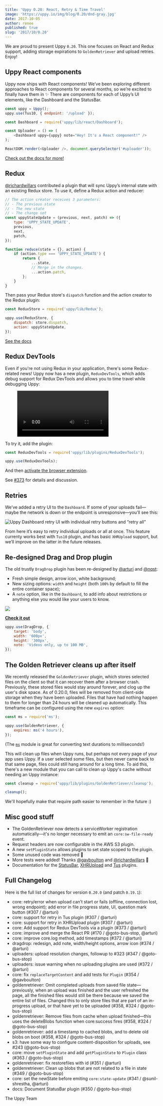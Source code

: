 ```yaml
---
title: 'Uppy 0.20: React, Retry & Time Travel'
image: 'https://uppy.io/img/blog/0.20/dnd-gray.jpg'
date: 2017-10-05
author: renee
published: true
slug: '2017/10/0.20'
---
```


We are proud to present Uppy `0.20`. This one focuses on React and Redux
support, adding storage expirations to `GoldenRetriever` and upload retries.
Enjoy!

## Uppy React components

Uppy now ships with React components! We’ve been exploring different approaches
to React components for several months, so we’re excited to finally have them in
✨ There are components for each of Uppy’s UI elements, like the Dashboard and
the StatusBar.

```js
const uppy = Uppy();
uppy.use(Tus10, { endpoint: '/upload' });

const Dashboard = require('uppy/lib/react/Dashboard');

const Uploader = () => (
	<Dashboard uppy={uppy} note="Hey! It's a React component!" />
);

ReactDOM.render(<Uploader />, document.querySelector('#uploader'));
```

<!--truncate-->

[Check out the docs for more!](/docs/react/)

## Redux

[@richardwillars](https://github.com/richardwillars) contributed a plugin that
will sync Uppy’s internal state with an existing Redux store. To use it, define
a Redux action and reducer:

```js
// The action creator receives 3 parameters:
// - The previous state
// - The new state
// - The change set
const uppyStateUpdate = (previous, next, patch) => ({
	type: 'UPPY_STATE_UPDATE',
	previous,
	next,
	patch,
});

function reduce(state = {}, action) {
	if (action.type === 'UPPY_STATE_UPDATE') {
		return {
			...state,
			// Merge in the changes.
			...action.patch,
		};
	}
}
```

Then pass your Redux store's `dispatch` function and the action creator to the
Redux plugin:

```js
const ReduxStore = require('uppy/lib/Redux');

uppy.use(ReduxStore, {
	dispatch: store.dispatch,
	action: uppyStateUpdate,
});
```

[See the docs](/docs/redux/)

## Redux DevTools

Even if you're not using Redux in your application, there's some Redux-related
news! Uppy now has a new plugin, `ReduxDevTools`, which adds debug support for
Redux DevTools and allows you to time travel while debugging Uppy:

<figure class="wide"><video alt="Demo video showing Uppy with Redux Dev Tools and time traveling" controls autoplay><source src="/img/blog/0.20/uppy-reduxdevtools.mp4" type="video/mp4" />Your browser does not support the video tag, you can <a href="/img/blog/0.20/uppy-reduxdevtools.mp4">download the video</a> to watch it.</video></figure>

To try it, add the plugin:

```js
const ReduxDevTools = require('uppy/lib/plugins/ReduxDevTools');

uppy.use(ReduxDevTools);
```

And then
[activate the browser extension](https://github.com/zalmoxisus/redux-devtools-extension).

See [#373](https://github.com/transloadit/uppy/pull/373) for details and
discussion.

## Retries

We’ve added a retry UI to the `Dashboard`. If some of your uploads fail—maybe
the network is down or the endpoint is unresponsive—you’ll see this:

<img alt="Uppy Dashboard retry UI with individual retry buttons and “retry all”" src="/img/blog/0.20/retry.jpg" />

From here it’s easy to retry individual uploads or all at once. This feature
currenty works best with `Tus10` plugin, and has basic `XHRUpload` support, but
we’ll improve on the latter in the future releases.

## Re-designed Drag and Drop plugin

The old trustly `DragDrop` plugin has been re-designed by
[@arturi](https://github.com/arturi) and [@nqst](http://zaytsev.io):

- Fresh simple design, arrow icon, white background;
- New sizing options: `width` and `height` (both `100%` by default to fill the
  entire container space);
- A `note` option, like in the `Dashboard`, to add info about restrictions or
  anything else you would like your users to know.

<img class="border" src="/img/blog/0.20/dnd-gray.jpg" />

**[Check it out](/examples/dragdrop/)**

```js
uppy.use(DragDrop, {
	target: 'body',
	width: '600px',
	height: '300px',
	note: 'Videos only, up to 100 MB',
});
```

## The Golden Retriever cleans up after itself

We recently released the `GoldenRetriever` plugin, which stores selected files
on the client so that it can recover them after a browser crash. Previously,
these stored files would stay around forever, and clog up the user's disk space.
As of 0.20.0, files will be removed from client-side storage when they have been
uploaded. Files that have had nothing happen to them for longer than 24 hours
will be cleaned up automatically. This timeframe can be configured using the new
`expires` option:

```js
const ms = require('ms');

uppy.use(GoldenRetriever, {
	expires: ms('4 hours'),
});
```

(The [`ms`](https://npmjs.com/package/ms) module is great for converting text
durations to milliseconds!)

This will clean up files when Uppy runs, but perhaps not every page of your app
uses Uppy. If a user selected some files, but then never came back to that same
page, files could still hang around for a long time. To aid this, there's a new
module that you can call to clean up Uppy's cache without needing an Uppy
instance:

```js
const cleanup = require('uppy/lib/plugins/GoldenRetriever/cleanup');

cleanup();
```

We'll hopefully make that require path easier to remember in the future :)

## Misc good stuff

- The GoldenRetriever now detects a serviceWorker registration
  automatically—it's no longer necessary to emit an `core:sw-file-ready` event.
- Request headers are now configurable in the AWS S3 plugin.
- A new `setPluginState` allows plugins to set state scoped to the plugin.
- Some unused code was removed 🎉
- More tests were added! Thanks [@gavboulton](https://github.com/gavboulton) and
  [@richardwillars](https://github.com/richardwillars) 🎉
- Documentation for the [StatusBar](/docs/statusbar),
  [XHRUpload](/docs/xhrupload) and [Tus](/docs/tus) plugins.

## Full Changelog

Here is the full list of changes for version `0.20.0` (and patch `0.19.1`):

- core: retry/error when upload can’t start or fails (offline, connection lost,
  wrong endpoint); add error in file progress state, UI, question mark button
  (#307 / @arturi)
- core: support for retry in Tus plugin (#307 / @arturi)
- core: support for retry in XHRUpload plugin (#307 / @arturi)
- core: Add support for Redux DevTools via a plugin (#373 / @arturi)
- core: improve and merge the React PR (#170 / @goto-bus-stop, @arturi)
- core: improve core.log method, add timestamps (#372 / @arturi)
- dragdrop: redesign, add note, width/height options, arrow icon (#374 /
  @arturi)
- uploaders: upload resolution changes, followup to #323 (#347 / @goto-bus-stop)
- uploaders: issue warning when no uploading plugins are used (#372 / @arturi)
- core: fix `replaceTargetContent` and add tests for `Plugin` (#354 /
  @gavboulton)
- goldenretriever: Omit completed uploads from saved file state—previously, when
  an upload was finished and the user refreshed the page, all the finished files
  would still be there because we saved the entire list of files. Changed this
  to only store files that are part of an in-progress upload, or that have yet
  to be uploaded (#358, #324 / @goto-bus-stop)
- goldenretriever: Remove files from cache when upload finished—this uses the
  deleteBlobs function when core:success fires (#358, #324 / @goto-bus-stop)
- goldenretriever: add a timestamp to cached blobs, and to delete old blobs on
  boot (#358, #324 / @goto-bus-stop)
- s3: have some way to configure content-disposition for uploads, see #243
  (@goto-bus-stop)
- core: move `setPluginState` and add `getPluginState` to `Plugin` class (#363 /
  @goto-bus-stop)
- goldenretriever: fix restorefiles with id (#351 / @arturi)
- goldenretriever: Clean up blobs that are not related to a file in state (#349
  / @goto-bus-stop)
- core: set the newState before emiting `core:state-update` (#341 /
  @sunil-shrestha, @arturi)
- docs: Document StatusBar plugin (#350 / @goto-bus-stop)

The Uppy Team
